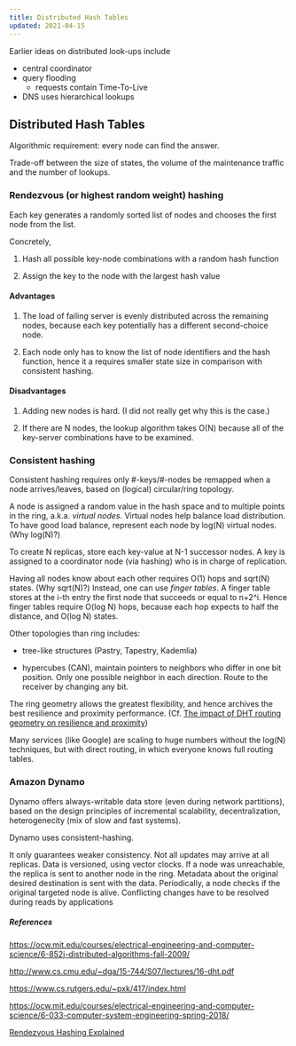 ```yaml
---
title: Distributed Hash Tables
updated: 2021-04-15
---
```


Earlier ideas on distributed look-ups include

- central coordinator
- query flooding
  - requests contain Time-To-Live
- DNS uses hierarchical lookups

## Distributed Hash Tables

Algorithmic requirement: every node can find the answer.

Trade-off between the size of states, the volume of the maintenance traffic and the number of lookups.

### Rendezvous (or highest random weight) hashing

Each key generates a randomly sorted list of nodes and chooses the first node from the list.

Concretely,

1. Hash all possible key-node combinations with a random hash function

1. Assign the key to the node with the largest hash value

#### Advantages

1. The load of failing server is evenly distributed across the remaining nodes, because each key potentially has a different second-choice node.

1. Each node only has to know the list of node identifiers and the hash function, hence it a requires smaller state size in comparison with consistent hashing.

#### Disadvantages

1. Adding new nodes is hard. (I did not really get why this is the case.)

1. If there are N nodes, the lookup algorithm takes O(N) because all of the key-server combinations have to be examined.

### Consistent hashing

Consistent hashing requires only #-keys/#-nodes be remapped when a node arrives/leaves, based on (logical) circular/ring topology.

A node is assigned a random value in the hash space and to multiple points in the ring, a.k.a. *virtual nodes*.
Virtual nodes help balance load distribution.
To have good load balance, represent each node by log(N) virtual nodes. (Why log(N)?)

To create N replicas, store each key-value at N-1 successor nodes.
A key is assigned to a coordinator node (via hashing) who is in charge of replication.

Having all nodes know about each other requires O(1) hops and sqrt(N) states. (Why sqrt(N)?)
Instead, one can use *finger tables*.
A finger table stores at the i-th entry the first node that succeeds or equal to n+2^i.
Hence finger tables require O(log N) hops, because each hop expects to half the distance, and O(log N) states.

Other topologies than ring includes:

- tree-like structures (Pastry, Tapestry, Kademlia)

- hypercubes (CAN), maintain pointers to neighbors who differ in one bit position.
  Only one possible neighbor in each direction.
  Route to the receiver by changing any bit.

The ring geometry allows the greatest flexibility, and hence archives the best resilience and proximity performance. (Cf. [The impact of DHT routing geometry on resilience and proximity](https://dl.acm.org/doi/10.1145/863955.863998))

Many services (like Google) are scaling to huge numbers without the log(N) techniques, but with direct routing, in which everyone knows full routing tables.

### Amazon Dynamo

Dynamo offers always-writable data store (even during network partitions), based on the design principles of incremental scalability, decentralization, heterogenecity (mix of slow and fast systems).

Dynamo uses consistent-hashing.

It only guarantees weaker consistency.
Not all updates may arrive at all replicas.
Data is versioned, using vector clocks.
If a node was unreachable, the replica is sent to another node in the ring.
Metadata about the original desired destination is sent with the data.
Periodically, a node checks if the original targeted node is alive.
Conflicting changes have to be resolved during reads by applications

##### References

https://ocw.mit.edu/courses/electrical-engineering-and-computer-science/6-852j-distributed-algorithms-fall-2009/

http://www.cs.cmu.edu/~dga/15-744/S07/lectures/16-dht.pdf

https://www.cs.rutgers.edu/~pxk/417/index.html

https://ocw.mit.edu/courses/electrical-engineering-and-computer-science/6-033-computer-system-engineering-spring-2018/

[Rendezvous Hashing Explained](https://randorithms.com/2020/12/26/rendezvous-hashing.html)